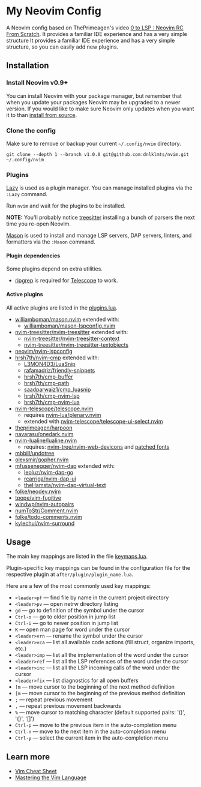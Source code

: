 # My Neovim Config

A Neovim config based on ThePrimeagen's video [0 to LSP : Neovim RC From Scratch](https://youtu.be/w7i4amO_zaE?si=xstN83ebvGg8GgCt). It provides a familiar IDE experience and has a very simple structure It provides a familiar IDE experience and has a very simple structure, so you can easily add new plugins.

## Installation

### Install Neovim v0.9+

You can install Neovim with your package manager, but remember that when you update your packages Neovim may be upgraded to a newer version.
If you would like to make sure Neovim only updates when you want it to than [install from source](https://github.com/neovim/neovim/wiki/#install-from-source).

### Clone the config

Make sure to remove or backup your current `~/.config/nvim` directory.

```
git clone --depth 1 --branch v1.0.0 git@github.com:dnlklmts/nvim.git ~/.config/nvim
```

### Plugins

[Lazy](https://github.com/folke/lazy.nvim) is used as a plugin manager. You can manage installed plugins via the `:Lazy` command.

Run `nvim` and wait for the plugins to be installed.

**NOTE:** You'll probably notice [treesitter](https://github.com/nvim-treesitter/nvim-treesitter) installing a bunch of parsers the next time you re-open Neovim.

[Mason](https://github.com/williamboman/mason.nvim) is used to install and manage LSP servers, DAP servers, linters, and formatters via the `:Mason` command.

#### Plugin dependencies

Some plugins depend on extra utilities.

- [ripgrep](https://github.com/BurntSushi/ripgrep) is required for [Telescope](https://github.com/nvim-telescope/telescope.nvim) to work.

#### Active plugins

All active plugins are listed in the [plugins.lua](lua/user/plugins.lua).

- [williamboman/mason.nvim](https://github.com/williamboman/mason.nvim) extended with:
    - [williamboman/mason-lspconfig.nvim](https://github.com/williamboman/mason-lspconfig.nvim)
- [nvim-treesitter/nvim-treesitter](https://github.com/nvim-treesitter/nvim-treesitter) extended with:
    - [nvim-treesitter/nvim-treesitter-context](https://github.com/nvim-treesitter/nvim-treesitter-context)
    - [nvim-treesitter/nvim-treesitter-textobjects](https://github.com/nvim-treesitter/nvim-treesitter-textobjects)
- [neovim/nvim-lspconfig](https://github.com/neovim/nvim-lspconfig)
- [hrsh7th/nvim-cmp](https://github.com/hrsh7th/nvim-cmp) extended with:
    - [L3MON4D3/LuaSnip](https://github.com/L3MON4D3/LuaSnip)
    - [rafamadriz/friendly-snippets](https://github.com/rafamadriz/friendly-snippets)
    - [hrsh7th/cmp-buffer](https://github.com/hrsh7th/cmp-buffer)
    - [hrsh7th/cmp-path](https://github.com/hrsh7th/cmp-path)
    - [saadparwaiz1/cmp_luasnip](https://github.com/saadparwaiz1/cmp_luasnip)
    - [hrsh7th/cmp-nvim-lsp](https://github.com/hrsh7th/cmp-nvim-lsp)
    - [hrsh7th/cmp-nvim-lua](https://github.com/hrsh7th/cmp-nvim-lua)
- [nvim-telescope/telescope.nvim](https://github.com/nvim-telescope/telescope.nvim)
    - requires [nvim-lua/plenary.nvim](https://github.com/nvim-lua/plenary.nvim) 
    - extended with [nvim-telescope/telescope-ui-select.nvim](https://github.com/nvim-telescope/telescope-ui-select.nvim)
- [theprimeagen/harpoon](https://github.com/ThePrimeagen/harpoon)
- [navarasu/onedark.nvim](https://github.com/navarasu/onedark.nvim)
- [nvim-lualine/lualine.nvim](https://github.com/nvim-lualine/lualine.nvim)
    - requires: [nvim-tree/nvim-web-devicons](https://github.com/nvim-tree/nvim-web-devicons) and [patched fonts](https://www.nerdfonts.com/)
- [mbbill/undotree](https://github.com/mbbill/undotree)
- [olexsmir/gopher.nvim](https://github.com/olexsmir/gopher.nvim)
- [mfussenegger/nvim-dap](https://github.com/mfussenegger/nvim-dap) extended with:
    - [leoluz/nvim-dap-go](https://github.com/leoluz/nvim-dap-go)
    - [rcarriga/nvim-dap-ui](https://github.com/rcarriga/nvim-dap-ui)
    - [theHamsta/nvim-dap-virtual-text](https://github.com/theHamsta/nvim-dap-virtual-text)
- [folke/neodev.nvim](https://github.com/folke/neodev.nvim)
- [tpope/vim-fugitive](https://github.com/tpope/vim-fugitive)
- [windwp/nvim-autopairs](https://github.com/windwp/nvim-autopairs)
- [numToStr/Comment.nvim](https://github.com/numToStr/Comment.nvim)
- [folke/todo-comments.nvim](https://github.com/folke/todo-comments.nvim)
- [kylechui/nvim-surround](https://github.com/kylechui/nvim-surround)

## Usage

The main key mappings are listed in the file [keymaps.lua](lua/user/keymaps.lua).

Plugin-specific key mappings can be found in the configuration file for the respective plugin at `after/plugin/plugin_name.lua`.

Here are a few of the most commonly used key mappings:

- `<leader>pf` — find file by name in the current project directory
- `<leader>pv` — open netrw directory listing
- `gd` — go to definition of the symbol under the cursor
- `Ctrl-o` — go to older position in jump list
- `Ctrl-i` — go to newer position in jump list
- `K` — open man page for word under the cursor
- `<leader>vrn` — rename the symbol under the cursor
- `<leader>vca` — list all available code actions (fill struct, organize imports, etc.)
- `<leader>imp` — list all the implementation of the word under the cursor 
- `<leader>ref` — list all the LSP references of the word under the cursor 
- `<leader>inc` — list all the LSP incoming calls of the word under the cursor 
- `<leader>fix` — list diagnostics for all open buffers
- `]m` — move cursor to the beginning of the next method definition
- `[m` — move cursor to the beginning of the previous method definition
- `;` — repeat previous movement
- `,` — repeat previous movement backwards
- `%` — move cursor to matching character (default supported pairs: '()', '{}', '[]')
- `Ctrl-p` — move to the previous item in the auto-completion menu
- `Ctrl-n` — move to the next item in the auto-completion menu
- `Ctrl-y` — select the current item in the auto-completion menu

## Learn more

- [Vim Cheat Sheet](https://vim.rtorr.com/)
- [Mastering the Vim Language](https://youtu.be/wlR5gYd6um0?si=-ZFLkO2ZvqYdIiZI)
